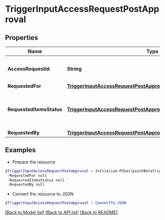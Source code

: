 # TriggerInputAccessRequestPostApproval
## Properties

Name | Type | Description | Notes
------------ | ------------- | ------------- | -------------
**AccessRequestId** | **String** | The unique ID of the access request. | 
**RequestedFor** | [**TriggerInputAccessRequestPostApprovalRequestedFor**](TriggerInputAccessRequestPostApprovalRequestedFor.md) |  | 
**RequestedItemsStatus** | [**TriggerInputAccessRequestPostApprovalRequestedItemsStatusInner[]**](TriggerInputAccessRequestPostApprovalRequestedItemsStatusInner.md) | Details on the outcome of each access item. | 
**RequestedBy** | [**TriggerInputAccessRequestPostApprovalRequestedBy**](TriggerInputAccessRequestPostApprovalRequestedBy.md) |  | 

## Examples

- Prepare the resource
```powershell
$TriggerInputAccessRequestPostApproval = Initialize-PSSailpointBetaTriggerInputAccessRequestPostApproval  -AccessRequestId 2c91808b6ef1d43e016efba0ce470904 `
 -RequestedFor null `
 -RequestedItemsStatus null `
 -RequestedBy null
```

- Convert the resource to JSON
```powershell
$TriggerInputAccessRequestPostApproval | ConvertTo-JSON
```

[[Back to Model list]](../README.md#documentation-for-models) [[Back to API list]](../README.md#documentation-for-api-endpoints) [[Back to README]](../README.md)

